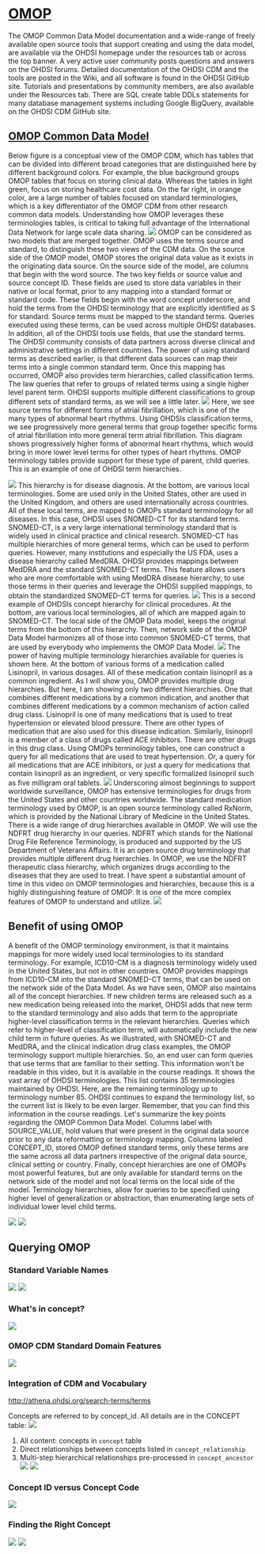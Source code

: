 # [OMOP](https://www.ohdsi.org/)
The OMOP Common Data Model documentation and a wide-range of freely available open source tools that support creating and using the data model, are available via the OHDSI homepage under the resources tab or across the top banner. A very active user community posts questions and answers on the OHDSI forums. Detailed documentation of the OHDSI CDM and the tools are posted in the Wiki, and all software is found in the OHDSI GitHub site. Tutorials and presentations by community members, are also available under the Resources tab. There are SQL create table DDLs statements for many database management systems including Google BigQuery, available on the OHDSI CDM GitHub site.

## [OMOP Common Data Model](https://www.ohdsi.org/data-standardization/the-common-data-model/)
Below figure is a conceptual view of the OMOP CDM, which has tables that can be divided into different broad categories that are distinguished here by different background colors. For example, the blue background groups OMOP tables that focus on storing clinical data. Whereas the tables in light green, focus on storing healthcare cost data. On the far right, in orange color, are a large number of tables focused on standard terminologies, which is a key differentiator of the OMOP CDM from other research common data models. Understanding how OMOP leverages these terminologies tables, is critical to taking full advantage of the International Data Network for large scale data sharing.
![](images/omop-d8512172.png)
OMOP can be considered as two models that are merged together. OMOP uses the terms source and standard, to distinguish these two views of the CDM data.
On the source side of the OMOP model, OMOP stores the original data value as it exists in the originating data source. On the source side of the model, are columns that begin with the word source. The two key fields or source value and source concept ID. These fields are used to store data variables in their native or local format, prior to any mapping into a standard format or standard code. These fields begin with the word concept underscore, and hold the terms from the OHDSI terminology that are explicitly identified as S for standard. Source terms must be mapped to the standard terms. Queries executed using these terms, can be used across multiple OHDSI databases. In addition, all of the OHDSI tools use fields, that use the standard terms. The OHDSI community consists of data partners across diverse clinical and administrative settings in different countries. The power of using standard terms as described earlier, is that different data sources can map their terms into a single common standard term. Once this mapping has occurred, OMOP also provides term hierarchies, called classification terms. The law queries that refer to groups of related terms using a single higher level parent term. OHDSI supports multiple different classifications to group different sets of standard terms, as we will see a little later.
![](images/omop-ad95191a.png)
Here, we see source terms for different forms of atrial fibrillation, which is one of the many types of abnormal heart rhythms. Using OHDSIs classification terms, we see progressively more general terms that group together specific forms of atrial fibrillation into more general term atrial fibrillation. This diagram shows progressively higher forms of abnormal heart rhythms, which would bring in more lower level terms for other types of heart rhythms. OMOP terminology tables provide support for these type of parent, child queries. This is an example of one of OHDSI term hierarchies.

![](images/omop-a1d3827b.png)
This hierarchy is for disease diagnosis. At the bottom, are various local terminologies. Some are used only in the United States, other are used in the United Kingdom, and others are used internationally across countries. All of these local terms, are mapped to OMOPs standard terminology for all diseases. In this case, OHDSI uses SNOMED-CT for its standard terms. SNOMED-CT, is a very large international terminology standard that is widely used in clinical practice and clinical research. SNOMED-CT has multiple hierarchies of more general terms, which can be used to perform queries. However, many institutions and especially the US FDA, uses a disease hierarchy called MedDRA. OHDSI provides mappings between MedDRA and the standard SNOMED-CT terms. This feature allows users who are more comfortable with using MedDRA disease hierarchy, to use those terms in their queries and leverage the OHDSI supplied mappings, to obtain the standardized SNOMED-CT terms for queries.
![](images/omop-357f7ce1.png)
This is a second example of OHDSIs concept hierarchy for clinical procedures. At the bottom, are various local terminologies, all of which are mapped again to SNOMED-CT. The local side of the OMOP Data model, keeps the original terms from the bottom of this hierarchy. Then, network side of the OMOP Data Model harmonizes all of those into common SNOMED-CT terms, that are used by everybody who implements the OMOP Data Model.
![](images/omop-c5b4492d.png)
The power of having multiple terminology hierarchies available for queries is shown here. At the bottom of various forms of a medication called Lisinopril, in various dosages. All of these medication contain lisinopril as a common ingredient. As I will show you, OMOP provides multiple drug hierarchies. But here, I am showing only two different hierarchies. One that combines different medications by a common indication, and another that combines different medications by a common mechanism of action called drug class. Lisinopril is one of many medications that is used to treat hypertension or elevated blood pressure. There are other types of medication that are also used for this disease indication. Similarly, lisinopril is a member of a class of drugs called ACE inhibitors. There are other drugs in this drug class. Using OMOPs terminology tables, one can construct a query for all medications that are used to treat hypertension. Or, a query for all medications that are ACE inhibitors, or just a query for medications that contain lisinopril as an ingredient, or very specific formalized lisinopril such as five milligram oral tablets.
![](images/omop-2844739f.png)
Underscoring almost beginnings to support worldwide surveillance, OMOP has extensive terminologies for drugs from the United States and other countries worldwide. The standard medication terminology used by OMOP, is an open source terminology called RxNorm, which is provided by the National Library of Medicine in the United States. There is a wide range of drug hierarchies available in OMOP. We will use the NDFRT drug hierarchy in our queries. NDFRT which stands for the National Drug File Reference Terminology, is produced and supported by the US Department of Veterans Affairs. It is an open source drug terminology that provides multiple different drug hierarchies. In OMOP, we use the NDFRT therapeutic class hierarchy, which organizes drugs according to the diseases that they are used to treat. I have spent a substantial amount of time in this video on OMOP terminologies and hierarchies, because this is a highly distinguishing feature of OMOP. It is one of the more complex features of OMOP to understand and utilize.
![](images/omop-127e17ad.png)
## Benefit of using OMOP
A benefit of the OMOP terminology environment, is that it maintains mappings for more widely used local terminologies to its standard terminology. For example, ICD10-CM is a diagnosis terminology widely used in the United States, but not in other countries. OMOP provides mappings from ICD10-CM into the standard SNOMED-CT terms, that can be used on the network side of the Data Model. As we have seen, OMOP also maintains all of the concept hierarchies. If new children terms are released such as a new medication being released into the market, OHDSI adds that new term to the standard terminology and also adds that term to the appropriate higher-level classification terms in the relevant hierarchies. Queries which refer to higher-level of classification term, will automatically include the new child term in future queries. As we illustrated, with SNOMED-CT and MedDRA, and the clinical indication drug class examples, the OMOP terminology support multiple hierarchies. So, an end user can form queries that use terms that are familiar to their setting. This information won't be readable in this video, but it is available in the course readings. It shows the vast array of OHDSI terminologies. This list contains 35 terminologies maintained by OHDSI. Here, are the remaining terminology up to terminology number 85. OHDSI continues to expand the terminology list, so the current list is likely to be even larger. Remember, that you can find this information in the course readings. Let's summarize the key points regarding the OMOP Common Data Model. Columns label with SOURCE_VALUE, hold values that were present in the original data source prior to any data reformatting or terminology mapping. Columns labeled CONCEPT_ID, stored OMOP defined standard terms, only these terms are the same across all data partners irrespective of the original data source, clinical setting or country. Finally, concept hierarchies are one of OMOPs most powerful features, but are only available for standard terms on the network side of the model and not local terms on the local side of the model. Terminology hierarchies, allow for queries to be specified using higher level of generalization or abstraction, than enumerating large sets of individual lower level child terms.

![](images/omop-2733feeb.png)
![](images/omop-b19f7779.png)

## Querying OMOP

### Standard Variable Names
![](images/omop-7ec3e695.png)
![](images/omop-65075576.png)
### What's in concept?
![](images/omop-6131a5e7.png)
### OMOP	CDM	Standard	Domain	Features
![](images/omop-80ed7c51.png)
### Integration	of	CDM	and	Vocabulary
http://athena.ohdsi.org/search-terms/terms


Concepts	are	referred	to	by	concept_id.
All	details	are	in	the	CONCEPT table:
![](images/omop-cf216836.png)
1. All	content:	concepts	in	`concept`	table
2. Direct	relationships	between	concepts	listed	in	`concept_relationship`
3. Multi-step	hierarchical	relationships	pre-processed	in	`concept_ancestor`
![](images/omop-79005a63.png)
![](images/omop-6b773c14.png)
### Concept	ID	versus	Concept	Code

![](images/omop-3559c6fc.png)
### Finding	the	Right	Concept
![](images/omop-6f81884a.png)
![](images/omop-2453e693.png)
